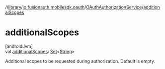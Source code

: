 //[library](../../../index.md)/[io.fusionauth.mobilesdk.oauth](../index.md)/[OAuthAuthorizationService](index.md)/[additionalScopes](additional-scopes.md)

# additionalScopes

[androidJvm]\
val [additionalScopes](additional-scopes.md): [Set](https://kotlinlang.org/api/core/kotlin-stdlib/kotlin.collections/-set/index.html)&lt;[String](https://kotlinlang.org/api/core/kotlin-stdlib/kotlin/-string/index.html)&gt;

Additional scopes to be requested during authorization. Default is empty.